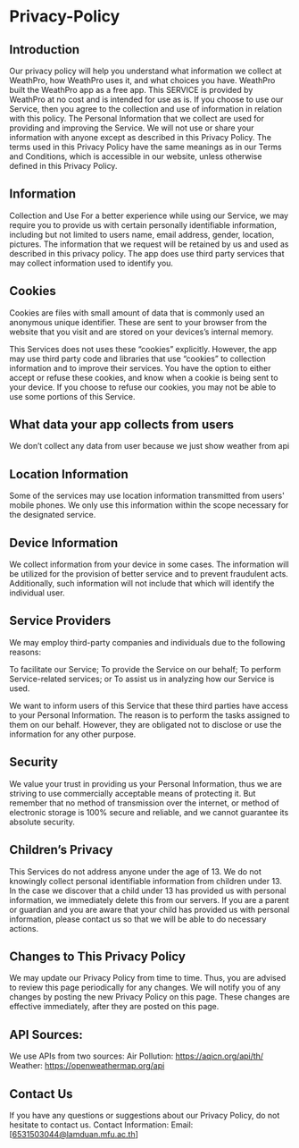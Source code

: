 # Privacy-Policy

## Introduction 
Our privacy policy will help you understand what information we collect at WeathPro, how WeathPro uses it, and what choices you have. WeathPro built the WeathPro app as a free app. This SERVICE is provided by WeathPro at no cost and is intended for use as is. If you choose to use our Service, then you agree to the collection and use of information in relation with this policy. The Personal Information that we collect are used for providing and improving the Service. We will not use or share your information with anyone except as described in this Privacy Policy. The terms used in this Privacy Policy have the same meanings as in our Terms and Conditions, which is accessible in our website, unless otherwise defined in this Privacy Policy.

## Information
Collection and Use For a better experience while using our Service, we may require you to provide us with certain personally identifiable information, including but not limited to users name, email address, gender, location, pictures. The information that we request will be retained by us and used as described in this privacy policy. The app does use third party services that may collect information used to identify you.

## Cookies 
Cookies are files with small amount of data that is commonly used an anonymous unique identifier. These are sent to your browser from the website that you visit and are stored on your devices’s internal memory.

This Services does not uses these “cookies” explicitly. However, the app may use third party code and libraries that use “cookies” to collection information and to improve their services. You have the option to either accept or refuse these cookies, and know when a cookie is being sent to your device. If you choose to refuse our cookies, you may not be able to use some portions of this Service.

## What data your app collects from users
We don’t collect any data from user because we just show weather from api


## Location Information
Some of the services may use location information transmitted from users' mobile phones. We only use this information within the scope necessary for the designated service.

## Device Information
We collect information from your device in some cases. The information will be utilized for the provision of better service and to prevent fraudulent acts. Additionally, such information will not include that which will identify the individual user.

## Service Providers 
We may employ third-party companies and individuals due to the following reasons:

To facilitate our Service; 
To provide the Service on our behalf;
To perform Service-related services; or 
To assist us in analyzing how our Service is used.

We want to inform users of this Service that these third parties have access to your Personal Information. The reason is to perform the tasks assigned to them on our behalf. However, they are obligated not to disclose or use the information for any other purpose.

## Security 
We value your trust in providing us your Personal Information, thus we are striving to use commercially acceptable means of protecting it. But remember that no method of transmission over the internet, or method of electronic storage is 100% secure and reliable, and we cannot guarantee its absolute security.

## Children’s Privacy 
This Services do not address anyone under the age of 13. We do not knowingly collect personal identifiable information from children under 13. In the case we discover that a child under 13 has provided us with personal information, we immediately delete this from our servers. If you are a parent or guardian and you are aware that your child has provided us with personal information, please contact us so that we will be able to do necessary actions.

## Changes to This Privacy Policy 
We may update our Privacy Policy from time to time. Thus, you are advised to review this page periodically for any changes. We will notify you of any changes by posting the new Privacy Policy on this page. These changes are effective immediately, after they are posted on this page.

## API Sources:
We use APIs from two sources: Air Pollution: https://aqicn.org/api/th/ Weather: https://openweathermap.org/api

## Contact Us
If you have any questions or suggestions about our Privacy Policy, do not hesitate to contact us. Contact Information: Email: [6531503044@lamduan.mfu.ac.th]
